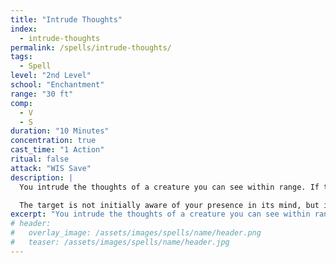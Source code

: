 ```yaml
---
title: "Intrude Thoughts"
index:
  - intrude-thoughts
permalink: /spells/intrude-thoughts/
tags:
  - Spell
level: "2nd Level"
school: "Enchantment"
range: "30 ft"
comp:
  - V
  - S
duration: "10 Minutes"
concentration: true
cast_time: "1 Action"
ritual: false
attack: "WIS Save"
description: |
  You intrude the thoughts of a creature you can see within range. If the target has an Intelligence of 3 or lower, it is unaffected. When you cast this spell and on each of your turns for the duration, you can use your action speak in the target's thoughts if you know a language it understands. You can also use your action to force it to imagine what you are imagining.

  The target is not initially aware of your presence in its mind, but it becomes aware of it if the content of your thoughts or imagination conflicts with its own, contradicts strongly held beliefs, or is inconsistent with its knowledge. If the target is or becomes unwilling, it makes a Wisdom saving throw. If it succeeds, the spell ends. 
excerpt: "You intrude the thoughts of a creature you can see within range."
# header:
#   overlay_image: /assets/images/spells/name/header.png
#   teaser: /assets/images/spells/name/header.jpg
---
```

